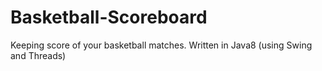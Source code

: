 # Basketball-Scoreboard
Keeping score of your basketball matches. Written in Java8 (using Swing and Threads)
